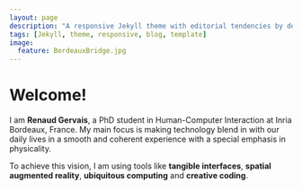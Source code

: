 ```yaml
---
layout: page
description: "A responsive Jekyll theme with editorial tendencies by designer Michael Rose."
tags: [Jekyll, theme, responsive, blog, template]
image:
  feature: BordeauxBridge.jpg
---
```


# Welcome!
I am **Renaud Gervais**, a PhD student in Human-Computer Interaction at Inria Bordeaux, France. My main focus is making technology blend in with our daily lives in a smooth and coherent experience with a special emphasis in physicality.

To achieve this vision, I am using tools like **tangible interfaces**, **spatial augmented reality**, **ubiquitous computing** and **creative coding**.